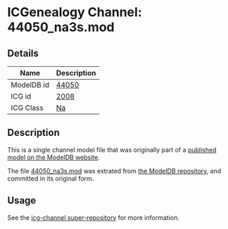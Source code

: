 # ICGenealogy Channel: 44050\_na3s.mod

## Details

Name | Description
---- | -----------
ModelDB id | [44050](http://senselab.med.yale.edu/ModelDB/ShowModel.cshtml?model=44050)
ICG id | [2008](http://icg.neurotheory.ox.ac.uk/channels/2/2008)
ICG Class | [Na](http://icg.neurotheory.ox.ac.uk/channels/2)

## Description

This is a single channel model file that was originally part of a [published model on the ModelDB website](http://senselab.med.yale.edu/mModelDB/ShowModel.cshtml?model=44050).

The file [44050\_na3s.mod](44050_na3s.mod) was extrated from [the ModelDB repository](http://senselab.med.yale.edu/ModelDB/ShowModel.cshtml?model=44050), and committed in its original form.

## Usage

See the [icg-channel super-repository](https://github.com/icgenealogy/icg-channels) for more information.